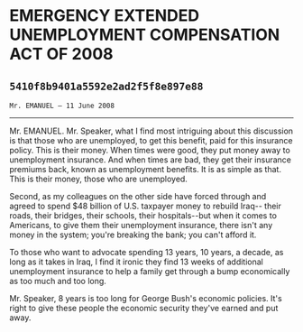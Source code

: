 # EMERGENCY EXTENDED UNEMPLOYMENT COMPENSATION ACT OF 2008
## `5410f8b9401a5592e2ad2f5f8e897e88`
`Mr. EMANUEL — 11 June 2008`

---


Mr. EMANUEL. Mr. Speaker, what I find most intriguing about this 
discussion is that those who are unemployed, to get this benefit, paid 
for this insurance policy. This is their money. When times were good, 
they put money away to unemployment insurance. And when times are bad, 
they get their insurance premiums back, known as unemployment benefits. 
It is as simple as that. This is their money, those who are unemployed.

Second, as my colleagues on the other side have forced through and 
agreed to spend $48 billion of U.S. taxpayer money to rebuild Iraq--
their roads, their bridges, their schools, their hospitals--but when it 
comes to Americans, to give them their unemployment insurance, there 
isn't any money in the system; you're breaking the bank; you can't 
afford it.



To those who want to advocate spending 13 years, 10 years, a decade, 
as long as it takes in Iraq, I find it ironic they find 13 weeks of 
additional unemployment insurance to help a family get through a bump 
economically as too much and too long.

Mr. Speaker, 8 years is too long for George Bush's economic policies. 
It's right to give these people the economic security they've earned 
and put away.